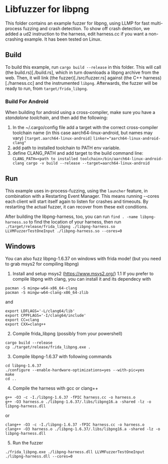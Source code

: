 # Libfuzzer for libpng

This folder contains an example fuzzer for libpng, using LLMP for fast multi-process fuzzing and crash detection.
To show off crash detection, we added a ud2 instruction to the harness, edit harness.cc if you want a non-crashing example.
It has been tested on Linux.

## Build

To build this example, run `cargo build --release` in this folder.
This will call (the build.rs)[./build.rs], which in turn downloads a libpng archive from the web.
Then, it will link (the fuzzer)[./src/fuzzer.rs] against (the C++ harness)[./harness.cc] and the instrumented `libpng`.
Afterwards, the fuzzer will be ready to run, from `target/frida_libpng`.

### Build For Android
When building for android using a cross-compiler, make sure you have a _standalone toolchain_, and then add the following:
1. In the ~/.cargo/config file add a target with the correct cross-compiler toolchain name (in this case aarch64-linux-android, but names may vary)
`[target.aarch64-linux-android]`
`linker="aarch64-linux-android-clang"`
2. add path to installed toolchain to PATH env variable.
3. define CLANG_PATH and add target to the build command line:
`CLANG_PATH=<path to installed toolchain>/bin/aarch64-linux-android-clang cargo -v build --release --target=aarch64-linux-android`

## Run

This example uses in-process-fuzzing, using the `launcher` feature, in combination with a Restarting Event Manager.
This means running --cores each client will start itself again to listen for crashes and timeouts.
By restarting the actual fuzzer, it can recover from these exit conditions.

After building the libpng-harness, too, you can run `find . -name libpng-harness.so` to find the location of your harness, then run
`./target/release/frida_libpng ./libpng-harness.so LLVMFuzzerTestOneInput ./libpng-harness.so --cores=0`

## Windows
You can also fuzz libpng-1.6.37 on windows with frida mode!
(but you need to grab msys2 for compiling libpng)

1. Install and setup msys2 (https://www.msys2.org/) 
1.1 If you prefer to compile libpng with clang, you can install it and its dependecy with
```
pacman -S mingw-w64-x86_64-clang
pacman -S mingw-w64-clang-x86_64-zlib
```
and
```
export LDFLAGS='-L/clang64/lib'
export CPPFLAGS='-I/clang64/include'
export CC=clang
export CXX=clang++
```
2. Compile frida_libpng (possibly from your powershell)
```
cargo build --release
cp ./target/release/frida_libpng.exe .
```
3. Compile libpng-1.6.37 with following commands 
```
cd libpng-1.6.37
./configure --enable-hardware-optimizations=yes --with-pic=yes
make
cd ..
```
4. Compile the harness with gcc or clang++
```
g++ -O3 -c -I./libpng-1.6.37 -fPIC harness.cc -o harness.o
g++ -O3 harness.o ./libpng-1.6.37/.libs/libpng16.a -shared -lz -o libpng-harness.dll
```
or
```
clang++ -O3 -c -I./libpng-1.6.37 -fPIC harness.cc -o harness.o
clang++ -O3 harness.o ./libpng-1.6.37/.libs/libpng16.a -shared -lz -o libpng-harness.dll
```
5. Run the fuzzer
```
./frida_libpng.exe ./libpng-harness.dll LLVMFuzzerTestOneInput ./libpng-harness.dll --cores=0
```